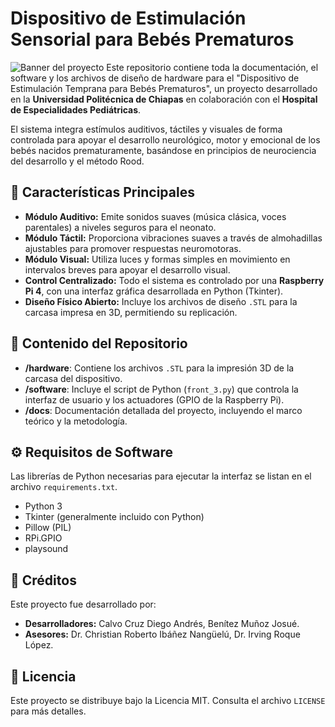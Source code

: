 # Dispositivo de Estimulación Sensorial para Bebés Prematuros

![Banner del proyecto](URL_DE_UNA_IMAGEN_DEL_PROYECTO)  Este repositorio contiene toda la documentación, el software y los archivos de diseño de hardware para el "Dispositivo de Estimulación Temprana para Bebés Prematuros", un proyecto desarrollado en la **Universidad Politécnica de Chiapas** en colaboración con el **Hospital de Especialidades Pediátricas**.

El sistema integra estímulos auditivos, táctiles y visuales de forma controlada para apoyar el desarrollo neurológico, motor y emocional de los bebés nacidos prematuramente, basándose en principios de neurociencia del desarrollo y el método Rood.

## 🌟 Características Principales

* **Módulo Auditivo:** Emite sonidos suaves (música clásica, voces parentales) a niveles seguros para el neonato.
* **Módulo Táctil:** Proporciona vibraciones suaves a través de almohadillas ajustables para promover respuestas neuromotoras.
* **Módulo Visual:** Utiliza luces y formas simples en movimiento en intervalos breves para apoyar el desarrollo visual.
* **Control Centralizado:** Todo el sistema es controlado por una **Raspberry Pi 4**, con una interfaz gráfica desarrollada en Python (Tkinter).
* **Diseño Físico Abierto:** Incluye los archivos de diseño `.STL` para la carcasa impresa en 3D, permitiendo su replicación.

## 📂 Contenido del Repositorio

* **/hardware**: Contiene los archivos `.STL` para la impresión 3D de la carcasa del dispositivo.
* **/software**: Incluye el script de Python (`front_3.py`) que controla la interfaz de usuario y los actuadores (GPIO de la Raspberry Pi).
* **/docs**: Documentación detallada del proyecto, incluyendo el marco teórico y la metodología.

## ⚙️ Requisitos de Software

Las librerías de Python necesarias para ejecutar la interfaz se listan en el archivo `requirements.txt`.

-   Python 3
-   Tkinter (generalmente incluido con Python)
-   Pillow (PIL)
-   RPi.GPIO
-   playsound

## 👥 Créditos

Este proyecto fue desarrollado por:
* **Desarrolladores:** Calvo Cruz Diego Andrés, Benítez Muñoz Josué.
* **Asesores:** Dr. Christian Roberto Ibáñez Nangüelú, Dr. Irving Roque López.

## 📄 Licencia

Este proyecto se distribuye bajo la Licencia MIT. Consulta el archivo `LICENSE` para más detalles.
